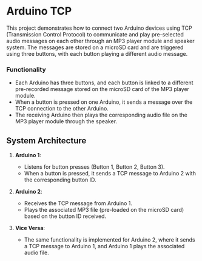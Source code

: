 # Arduino TCP

This project demonstrates how to connect two Arduino devices using TCP (Transmission Control Protocol) to communicate and play pre-selected audio messages on each other through an MP3 player module and speaker system. The messages are stored on a microSD card and are triggered using three buttons, with each button playing a different audio message.

### Functionality
- Each Arduino has three buttons, and each button is linked to a different pre-recorded message stored on the microSD card of the MP3 player module.
- When a button is pressed on one Arduino, it sends a message over the TCP connection to the other Arduino.
- The receiving Arduino then plays the corresponding audio file on the MP3 player module through the speaker.

## System Architecture

1. **Arduino 1**:
   - Listens for button presses (Button 1, Button 2, Button 3).
   - When a button is pressed, it sends a TCP message to Arduino 2 with the corresponding button ID.
   
2. **Arduino 2**:
   - Receives the TCP message from Arduino 1.
   - Plays the associated MP3 file (pre-loaded on the microSD card) based on the button ID received.
   
3. **Vice Versa**:
   - The same functionality is implemented for Arduino 2, where it sends a TCP message to Arduino 1, and Arduino 1 plays the associated audio file.
